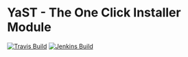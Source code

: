 # YaST - The One Click Installer Module #

[![Travis Build](https://travis-ci.org/yast/yast-metapackage-handler.svg?branch=master)](https://travis-ci.org/yast/yast-metapackage-handler)
[![Jenkins Build](http://img.shields.io/jenkins/s/https/ci.opensuse.org/yast-metapackage-handler-master.svg)](https://ci.opensuse.org/view/Yast/job/yast-metapackage-handler-master/)

